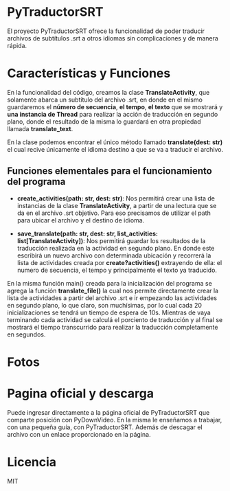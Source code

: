 # PyTraductorSRT
El proyecto PyTraductorSRT ofrece la funcionalidad de poder traducir archivos de subtítulos .srt a otros idiomas sin 
complicaciones y de manera rápida.

# Características y Funciones
En la funcionalidad del código, creamos la clase **TranslateActivity**, que solamente abarca un subtítulo del archivo 
.srt, en donde en el mismo guardaremos el **número de secuencia**, **el tempo**, **el texto** que se mostrará y 
**una instancia de Thread** para realizar la acción de traducción en segundo plano, donde el resultado de la misma lo 
guardará en otra propiedad llamada **translate_text**.

En la clase podemos encontrar el único método llamado **translate(dest: str)** el cual recive únicamente el idioma 
destino a que se va a traducir el archivo.

## Funciones elementales para el funcionamiento del programa

- **create_activities(path: str, dest: str)**: Nos permitirá crear una lista de instancias de la clase 
**TranslateActivity**, a partir de una lectura que se da en el archivo .srt objetivo. Para eso precisamos de utilizar 
el path para ubicar el archivo y el destino de idioma.

- **save_translate(path: str, dest: str, list_activities: list[TranslateActivity])**: Nos permitirá guardar los 
resultados de la traducción realizada en la actividad en segundo plano. En donde este escribirá un nuevo archivo
con determinada ubicación y recorrerá la lista de actividades creada por **create?activities()** extrayendo de ella:
el numero de secuencia, el tempo y principalmente el texto ya traducido.

En la misma función main() creada para la inicialización del programa se agrega la función **translate_file()** la cual
nos permite directamente crear la lista de actividades a partir del archivo .srt e ir empezando las actividades en 
segundo plano, lo que claro, son muchísimas, por lo cual cada 20 inicializaciones se tendrá un tiempo de espera de 10s.
Mientras de vaya terminando cada actividad se calculá el porciento de traducción y al final se mostrará el tiempo
transcurrido para realizar la traducción completamente en segundos.
 
# Fotos

# Pagina oficial y descarga
Puede ingresar directamente a la página oficial de PyTraductorSRT que comparte posición con PyDownVideo. En la misma le
enseñamos a trabajar, con una pequeña guía, con PyTraductorSRT.  Además de descagar el archivo con un enlace
proporcionado en la página.

# Licencia
MIT